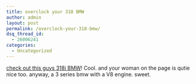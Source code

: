 ```yaml
---
title: overclock your 318 BMW
author: admin
layout: post
permalink: /overclock-your-318-bmw/
dsq_thread_id:
  - 26006241
categories:
  - Uncategorized
---
```

[check out this guys 318i BMW][1]! Cool. and your woman on the page is qutie nice too. anyway, a 3 series bmw with a V8 engine. sweet.

 [1]: http://www.vorshlag.com/E36ProjectBook.asp